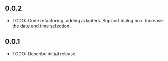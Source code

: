## 0.0.2

* TODO: Code refactoring, adding adapters. Support dialog box. Increase the date and time selection..


## 0.0.1

* TODO: Describe initial release.

